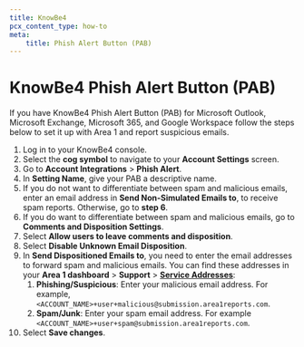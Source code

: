```yaml
---
title: KnowBe4
pcx_content_type: how-to
meta:
    title: Phish Alert Button (PAB)
---
```


# KnowBe4 Phish Alert Button (PAB)

If you have KnowBe4 Phish Alert Button (PAB) for Microsoft Outlook, Microsoft Exchange, Microsoft 365, and Google Workspace follow the steps below to set it up with Area 1 and report suspicious emails.

1. Log in to your KnowBe4 console. 
2. Select the **cog symbol** to navigate to your **Account Settings** screen.
3. Go to **Account Integrations** > **Phish Alert**.
4. In **Setting Name**, give your PAB a descriptive name.
5. If you do not want to differentiate between spam and malicious emails, enter an email address in **Send Non-Simulated Emails to**, to receive spam reports. Otherwise, go to **step 6**.
6. If you do want to differentiate between spam and malicious emails, go to **Comments and Disposition Settings**.
7. Select **Allow users to leave comments and disposition**.
8. Select **Disable Unknown Email Disposition**.
9. In **Send Dispositioned Emails to**, you need to enter the email addresses to forward spam and malicious emails. You can find these addresses in your **Area 1 dashboard** > **Support** > [**Service Addresses**](https://horizon.area1security.com/support/service-addresses):
    1. **Phishing/Suspicious**: Enter your malicious email address. For example, `<ACCOUNT_NAME>+user+malicious@submission.area1reports.com`.
    2. **Spam/Junk**: Enter your spam email address. For example `<ACCOUNT_NAME>+user+spam@submission.area1reports.com`.
10. Select **Save changes**.